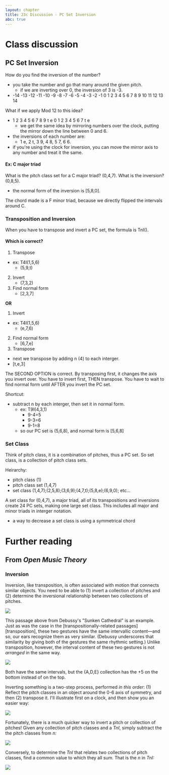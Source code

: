 ```yaml
---
layout: chapter
title: 23c Discussion - PC Set Inversion
abc: true
---
```


# Class discussion

## PC Set Inversion

How do you find the inversion of the number?
- you take the number and go that many around the given pitch. 
  - if we are inverting over 0, the inversion of 3 is -3. 
- -14 -13 -12 -11 -10 -9 -8 -7 -6 -5 -4 -3 -2 -1 0 1 2 3 4 5 6 7 8 9 10 11 12 13 14

What if we apply Mod 12 to this idea?
- 1 2 3 4 5 6 7 8 9 t e 0 1 2 3 4 5 6  7 t e 
  - we get the same idea by mirroring numbers over the clock, putting the mirror down the line between 0 and 6.
- the inversions of each number are:
  - 1 e, 2 t, 3 9, 4 8, 5 7, 6 6.
- if you're using the clock for inversion, you can move the mirror axis to any number and treat it the same.

#### Ex: C major triad
What is the pitch class set for a C major triad?
(0,4,7). 
What is the inversion? 
(0,8,5).
  - the normal form of the inversion is [5,8,0].
  
The chord made is a F minor triad, because we directly flipped the intervals around C. 
### Transposition and Inversion
When you have to transpose and invert a PC set, the formula is TnI().
#### Which is correct? 
1. Transpose
  - ex: T4I(1,5,6)
    - (5,9,t)
2. Invert
    - (7,3,2)
3. Find normal form
    - [2,3,7]
    
**OR**
1. Invert 
- ex: T4I(1,5,6)
    - (e,7,6)
2. Find normal form
    - [6,7,e]
3. Transpose
  - next we transpose by adding n (4) to each interger. 
   - [t,e,3]

The SECOND OPTION is correct. 
By transposing first, it changes the axis you invert over.
You have to invert first, THEN transpose. 
You have to wait to find normal form until AFTER you invert the PC set. 

Shortcut:
- subtract n by each interger, then set it in normal form.
    - ex: T9I(4,3,1)
      - 9-4=5
      - 9-3=6
      - 9-1=8
    - so our PC set is (5,6,8), and normal form is [5,6,8]
    
 ### Set Class 
 Think of pitch class, it is a combination of pitches, thus a PC set.
 So set class, is a collection of pitch class sets.
 
 Heirarchy:
 - pitch class (1)
 - pitch class set (1,4,7)
 - set class (1,4,7);(2,5,8);(3,6,9);(4,7,t);(5,8,e);(6,9,0); etc...

A set class for (0,4,7), a major triad, all of its transpositions and inversions create 24 PC sets, making one large set class. 
This includes all major and minor triads in interger notation. 
- a way to decrease a set class is using a symmetrical chord

# Further reading

## From *Open Music Theory*

### Inversion

Inversion, like transposition, is often associated with motion that connects similar objects. You need to be able to (1) invert a collection of pitches and (2) determine the inversional relationship between two collections of pitches.

[![](/images/postTonal/inversion.png)](/images/postTonal/inversion.png)

This passage above from Debussy's "Sunken Cathedral" is an example. Just as was the case in the [transpositionally-related passages][transposition], these two gestures have the same intervallic content—and so, our ears recognize them as very similar. (Debussy underscores that similarity by giving both of the gestures the same rhythmic setting.) Unlike transposition, however, the interval content of these two gestures is not *arranged* in the same way.

[![](/images/postTonal/inversionallyRelated.png)](/images/postTonal/inversionallyRelated.png)

Both have the same intervals, but the {A,D,E} collection has the +5 on the bottom instead of on the top.

Inverting something is a two-step process, performed *in this order*: (1) Reflect the pitch classes in an object around the 0-6 axis of symmetry, and then (2) transpose it. I'll illustrate first on a clock, and then show you an easier way:

[![](/images/postTonal/invertingWithAClock.png)](/images/postTonal/invertingWithAClock.png)

Fortunately, there is a much quicker way to invert a pitch or collection of pitches! Given any collection of pitch classes and a _TnI_, simply subtract the the pitch classes from _n:_

[![](/images/postTonal/differences.png)](/images/postTonal/differences.png)

Conversely, to determine the _TnI_ that relates two collections of pitch classes, find a common value to which they all sum. That is the _n_ in _TnI:_

[![](/images/postTonal/sums.png)](/images/postTonal/sums.png)
